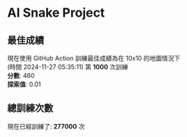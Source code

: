 
# AI Snake Project

## **最佳成績**
現在使用 GitHub Action 訓練最佳成績為在 10x10 的地圖情況下  
(時間 2024-11-27 05:35:11) 第 **1000** 次訓練  
**分數**: 460  
**探索值**: 0.01

## 總訓練次數
現在已經訓練了: **277000** 次
